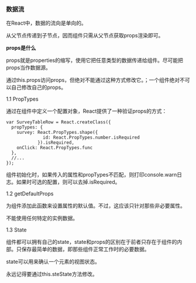 ### 数据流

在React中，数据的流向是单向的。

从父节点传递到子节点，因而组件只需从父节点获取props渲染即可。

**props是什么**

props就是properties的缩写，使用它把任意类型的数据传递给组件。尽可能把props当作数据源。

通过this.props访问props，但绝对不能通过这种方式修改它。；一个组件绝对不可以自己修改自己的props。

1.1 PropTypes

通过在组件中定义一个配置对象，React提供了一种验证props的方式：

```
var SurveyTableRow = React.createClass({
  propTypes: {
    survey: React.PropTypes.shape({
              id: React.PropTypes.number.isRequired
            }).isRequired,
    onClick: React.PropTypes.func
  },
  //...
});
```

组件初始化时，如果传入的属性和propTypes不匹配，则打印console.warn日志。如果时可选的配置，则可以去掉.isRequired。

1.2 getDefaultProps

为组件添加此函数来设置属性的默认值。不过，这应该只针对那些非必要属性。

不能使用任何特定的实例数据。



1.3 State

组件都可以拥有自己的state，state和props的区别在于前者只存在于组件的内部。只保存最简单的数据，即那些组件正常工作时的必要数据。

state可以用来确认一个元素的视图状态。

永远记得要通过this.steState方法修改。
